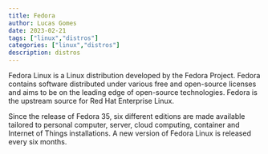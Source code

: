 ```yaml
---
title: Fedora
author: Lucas Gomes
date: 2023-02-21
tags: ["linux","distros"]
categories: ["linux","distros"]
description: distros
---
```


Fedora Linux is a Linux distribution developed by the Fedora Project. Fedora contains software distributed under various free and open-source licenses and aims to be on the leading edge of open-source technologies. Fedora is the upstream source for Red Hat Enterprise Linux.

Since the release of Fedora 35, six different editions are made available tailored to personal computer, server, cloud computing, container and Internet of Things installations. A new version of Fedora Linux is released every six months.

